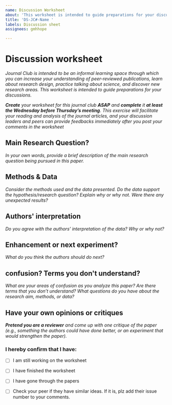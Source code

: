 ```yaml
---
name: Discussion Worksheet
about: 'This worksheet is intended to guide preparations for your discussions in the Journal club. '
title: 'DS-JC#-Name '
labels: Discussion sheet
assignees: gmhhope

---
```


# Discussion worksheet
*Journal Club is intended to be an informal learning space through which you can increase your understanding of peer-reviewed publications, learn about research design, practice talking about science, and discover new research areas. This worksheet is intended to guide preparations for your discussions.*

***Create** your worksheet for this journal club **ASAP** and **complete** it **at least the Wednesday before Thursday’s meeting**. This exercise will facilitate your reading and analysis of the journal articles, and your discussion leaders and peers can provide feedbacks immediately after you post your comments in the worksheet*


## Main Research Question?
*In your own words, provide a brief description of the main research question being pursued in this paper.*








## Methods & Data
*Consider the methods used and the data presented. Do the data support the hypothesis/research question? Explain why or why not. Were there any unexpected results?*








## Authors' interpretation
*Do you agree with the authors’ interpretation of the data? Why or why not?*






## Enhancement or next experiment?
*What do you think the authors should do next?*







## confusion? Terms you don't understand?
*What are your areas of confusion as you analyze this paper?  Are there terms that you don’t understand? What questions do you have about the research aim, methods, or data?*









## Have your own opinions or critiques
***Pretend you are a reviewer** and come up with one critique of the paper (e.g., something the authors could have done better, or an experiment that would strengthen the paper).*





### I hereby confirm that I have:
- [ ] I am still working on the worksheet
- [ ] I have finished the worksheet
- [ ] I have gone through the papers
- [ ] Check your peer if they have similar ideas. If it is, plz add their issue number to your comments. 



